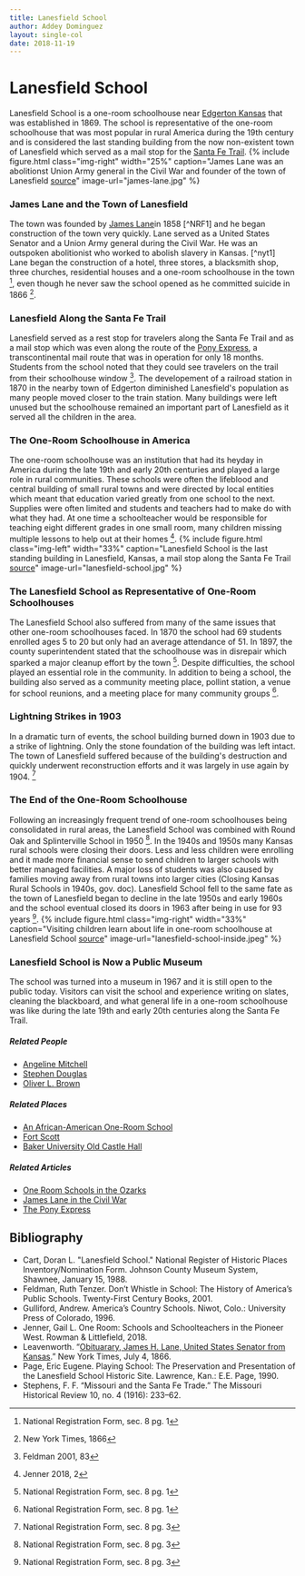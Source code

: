 ```yaml
---
title: Lanesfield School
author: Addey Dominguez
layout: single-col
date: 2018-11-19
---
```


# Lanesfield School
Lanesfield School is a one-room schoolhouse near [Edgerton Kansas](https://edgertonks.org/) that was established in 1869. The school is representative of the one-room schoolhouse that was most popular in rural America during the 19th century and is considered the last standing building from the now non-existent town of Lanesfield which served as a mail stop for the [Santa Fe Trail](https://en.wikipedia.org/wiki/Santa_Fe_Trail).
{% include figure.html
  class="img-right"
  width="25%"
  caption="James Lane was an abolitionst Union Army general in the Civil War and founder of the town of Lanesfield [source](https://www.kshs.org/kansapedia/frontier-guard/16898)"
  image-url="james-lane.jpg"
%}
### James Lane and the Town of Lanesfield
The town was founded by [James Lane](https://en.wikipedia.org/wiki/James_Henry_Lane_(Union_general))in 1858 [^NRF1] and he began construction of the town very quickly. Lane served as a United States Senator and a Union Army general during the Civil War. He was an outspoken abolitionist who worked to abolish slavery in Kansas. [^nyt1] Lane began the construction of a hotel, three stores, a blacksmith shop, three churches, residential houses and a one-room schoolhouse in the town [^NRF2], even though he never saw the school opened as he committed suicide in 1866 [^nyt2].

### Lanesfield Along the Santa Fe Trail
Lanesfield served as a rest stop for travelers along the Santa Fe Trail and as a mail stop which was even along the route of the [Pony Express](https://en.wikipedia.org/wiki/Pony_Express), a transcontinental mail route that was in operation for only 18 months. Students from the school noted that they could see travelers on the trail from their schoolhouse window [^feldman]. The developement of a railroad station in 1870 in the nearby town of Edgerton diminished Lanesfield's population as many people moved closer to the train station. Many buildings were left unused but the schoolhouse remained an important part of Lanesfield as it served all the children in the area.

### The One-Room Schoolhouse in America
The one-room schoolhouse was an institution that had its heyday in America during the late 19th and early 20th centuries and played a large role in rural communities. These schools were often the lifeblood and central building of small rural towns and were directed by local entities which meant that education varied greatly from one school to the next. Supplies were often limited and students and teachers had to make do with what they had. At one time a schoolteacher would be responsible for teaching eight different grades in one small room, many children missing multiple lessons to help out at their homes [^jenner].
{% include figure.html
  class="img-left"
  width="33%"
  caption="Lanesfield School is the last standing building in Lanesfield, Kansas, a mail stop along the Santa Fe Trail [source](http://freedomsfrontier.org/Visitors/Sites/Comments/aspx?id=70)"
  image-url="lanesfield-school.jpg"
%}
### The Lanesfield School as Representative of One-Room Schoolhouses
The Lanesfield School also suffered from many of the same issues that other one-room schoolhouses faced. In 1870 the school had 69 students enrolled ages 5 to 20 but only had an average attendance of 51. In 1897, the county superintendent stated that the schoolhouse was in disrepair which sparked a major cleanup effort by the town [^NRF3]. Despite difficulties, the school played an essential role in the community. In addition to being a school, the building also served as a community meeting place, pollint station, a venue for school reunions, and a meeting place for many community groups [^NRF4].
### Lightning  Strikes in 1903
In a dramatic turn of events, the school building burned down in 1903 due to a strike of lightning. Only the stone foundation of the building was left intact. The town of Lanesfield suffered because of the building's destruction and quickly underwent reconstruction efforts and it was largely in use again by 1904. [^NRF5]
### The End of the One-Room Schoolhouse
Following an increasingly frequent trend of one-room schoolhouses being consolidated in rural areas, the Lanesfield School was combined with Round Oak and Splinterville School in 1950 [^NRF6]. In the 1940s and 1950s many Kansas rural schools were closing their doors. Less and less children were enrolling and it made more financial sense to send children to larger schools with better managed facilities. A major loss of students was also caused by families moving away from rural towns into larger cities (Closing Kansas Rural Schools in 1940s, gov. doc). Lanesfield School fell to the same fate as the town of Lanesfield began to decline in the late 1950s and early 1960s and the school eventual closed its doors in 1963 after being in use for 93 years [^NRF7].
{% include figure.html
  class="img-right"
  width="33%"
  caption="Visiting children learn about life in one-room schoolhouse at Lanesfield School [source](https://www.jcprd.com/435/Lanesfield-Historic-Site)"
  image-url="lanesfield-school-inside.jpeg"
%}
### Lanesfield School is Now a Public Museum
The school was turned into a museum in 1967 and it is still open to the public today. Visitors can visit the school and experience writing on slates, cleaning the blackboard, and what general life in a one-room schoolhouse was like during the late 19th and early 20th centuries along the Santa Fe Trail.
##### Related People
* [Angeline Mitchell](https://www.nps.gov/tont/learn/historyculture/angeline-mitchell.htm)
* [Stephen Douglas](https://www.nps.gov/people/stephen-a-douglas.htm)
* [Oliver L. Brown](https://en.wikipedia.org/wiki/Oliver_Brown_(American_activist))
##### Related Places
* [An African-American One-Room School](https://www.nps.gov/nr/twhp%20/wwwlps/lessons/58iron/58iron.htm)
* [Fort Scott](https://www.nps.gov/fosc/learn/historyculture/bleeding.htm)
* [Baker University Old Castle Hall](https://historic-trails.github.io/santa-fe-itinerary/sites/baker-university-old-castle-building)
##### Related Articles
* [One Room Schools in the Ozarks](https://www.nps.gov/ozar/learn/historyculture/one-room-schools-in-the-ozarks.htm)
* [James Lane in the Civil War](https://www.nps.gov/fosc/learn/historyculture/firsttoserve.htm)
* [The Pony Express](https://www.nps.gov/poex/learn/historyculture/index.htm)

[^NRF1]: National Registration Form, statement of significance
[^NRF2]: National Registration Form, sec. 8 pg. 1
[^NRF3]: National Registration Form, sec. 8 pg. 1
[^NRF4]: National Registration Form, sec. 8 pg. 1
[^NRF5]: National Registration Form, sec. 8 pg. 3
[^NRF6]: National Registration Form, sec. 8 pg. 3
[^NRF7]: National Registration Form, sec. 8 pg. 3
[^nyt]: New York Times, 1866
[^nyt2]: New York Times, 1866
[^feldman]: Feldman 2001, 83
[^jenner]: Jenner 2018, 2

## Bibliography
* Cart, Doran L. "Lanesfield School." National Register of Historic Places Inventory/Nomination Form. Johnson County Museum System, Shawnee, January 15, 1988.
* Feldman, Ruth Tenzer. Don’t Whistle in School: The History of America’s Public Schools. Twenty-First Century Books, 2001.
* Gulliford, Andrew. America’s Country Schools. Niwot, Colo.: University Press of Colorado, 1996.
* Jenner, Gail L. One Room: Schools and Schoolteachers in the Pioneer West. Rowman & Littlefield, 2018.
* Leavenworth. “[Obituarary, James H. Lane, United States Senator from Kansas](https://www.nytimes.com/1866/07/04/archives/obituary-james-h-lane-united-states-senator-from-kansas.html).” New York Times, July 4, 1866.
* Page, Eric Eugene. Playing School: The Preservation and Presentation of the Lanesfield School Historic Site. Lawrence, Kan.: E.E. Page, 1990.
* Stephens, F. F. “Missouri and the Santa Fe Trade.” The Missouri Historical Review 10, no. 4 (1916): 233–62.



